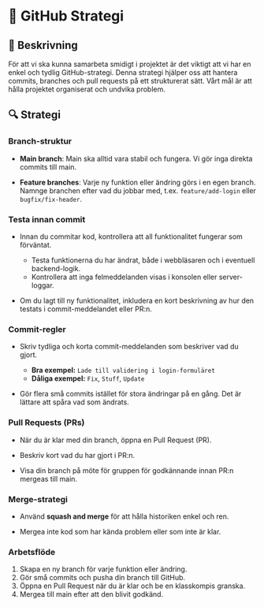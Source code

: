# 📝 GitHub Strategi

## 📝 Beskrivning

För att vi ska kunna samarbeta smidigt i projektet är det viktigt att vi har en enkel och tydlig GitHub-strategi. Denna strategi hjälper oss att hantera commits, branches och pull requests på ett strukturerat sätt. Vårt mål är att hålla projektet organiserat och undvika problem.

## 🔍 Strategi

### Branch-struktur

- **Main branch**: Main ska alltid vara stabil och fungera. Vi gör inga direkta commits till main.

- **Feature branches**: Varje ny funktion eller ändring görs i en egen branch. Namnge branchen efter vad du jobbar med, t.ex. `feature/add-login` eller `bugfix/fix-header`.
  
### Testa innan commit

- Innan du commitar kod, kontrollera att all funktionalitet fungerar som förväntat.

  - Testa funktionerna du har ändrat, både i webbläsaren och i eventuell backend-logik.
  - Kontrollera att inga felmeddelanden visas i konsolen eller server-loggar.

- Om du lagt till ny funktionalitet, inkludera en kort beskrivning av hur den testats i commit-meddelandet eller PR:n.

### Commit-regler

- Skriv tydliga och korta commit-meddelanden som beskriver vad du gjort.

  - **Bra exempel:** `Lade till validering i login-formuläret`
  - **Dåliga exempel:** `Fix`, `Stuff`, `Update`

- Gör flera små commits istället för stora ändringar på en gång. Det är lättare att spåra vad som ändrats.

### Pull Requests (PRs)

- När du är klar med din branch, öppna en Pull Request (PR).

- Beskriv kort vad du har gjort i PR:n.

- Visa din branch på möte för gruppen för godkännande innan PR:n mergeas till main.

### Merge-strategi

- Använd **squash and merge** för att hålla historiken enkel och ren.

- Mergea inte kod som har kända problem eller som inte är klar.

### Arbetsflöde

1. Skapa en ny branch för varje funktion eller ändring.
2. Gör små commits och pusha din branch till GitHub.
3. Öppna en Pull Request när du är klar och be en klasskompis granska.
4. Mergea till main efter att den blivit godkänd.
